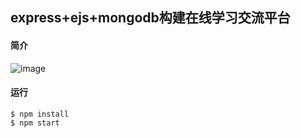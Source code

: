 ## express+ejs+mongodb构建在线学习交流平台

#### 简介
![image](https://github.com/angellfzhong/class-online/img/1.jpg)

#### 运行
```
$ npm install
$ npm start
```

